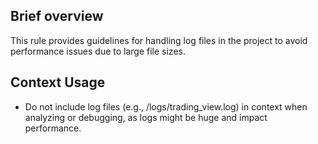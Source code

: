 ## Brief overview
This rule provides guidelines for handling log files in the project to avoid performance issues due to large file sizes.

## Context Usage
- Do not include log files (e.g., /logs/trading_view.log) in context when analyzing or debugging, as logs might be huge and impact performance.